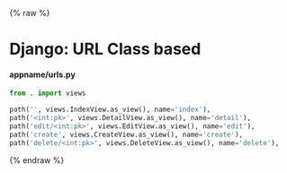 {% raw %}

# Django: URL Class based

#### appname/urls.py
```python
from . import views

path('', views.IndexView.as_view(), name='index'),
path('<int:pk>', views.DetailView.as_view(), name='detail'),
path('edit/<int:pk>', views.EditView.as_view(), name='edit'),
path('create', views.CreateView.as_view(), name='create'),
path('delete/<int:pk>', views.DeleteView.as_view(), name='delete'),
```

{% endraw %}
